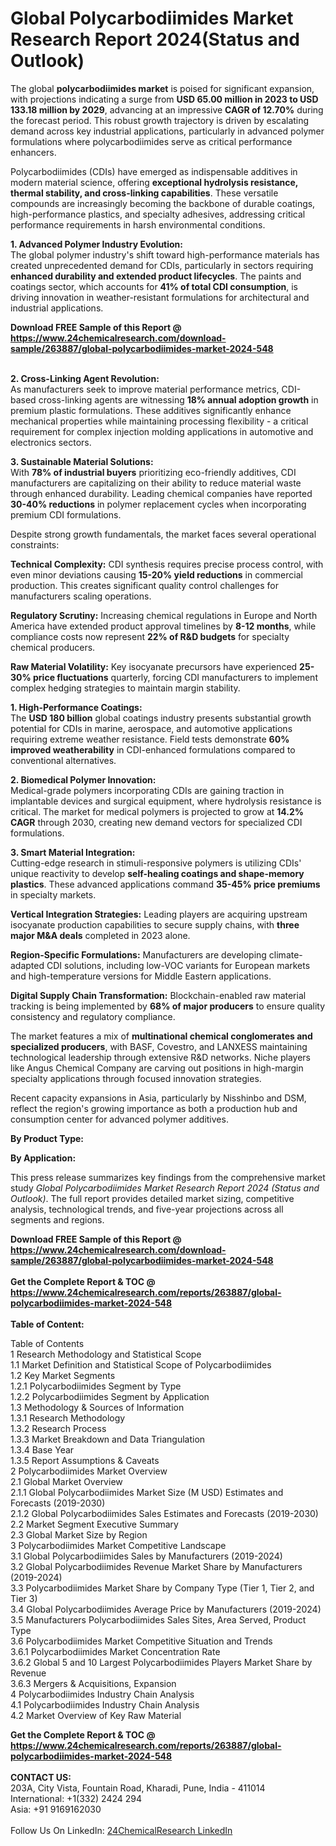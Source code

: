 <h1>Global Polycarbodiimides Market Research Report 2024(Status and Outlook)</h1><p>The global <strong>polycarbodiimides market</strong> is poised for significant expansion, with projections indicating a surge from <strong>USD 65.00 million in 2023 to USD 133.18 million by 2029</strong>, advancing at an impressive <strong>CAGR of 12.70%</strong> during the forecast period. This robust growth trajectory is driven by escalating demand across key industrial applications, particularly in advanced polymer formulations where polycarbodiimides serve as critical performance enhancers.</p><p>Polycarbodiimides (CDIs) have emerged as indispensable additives in modern material science, offering <strong>exceptional hydrolysis resistance, thermal stability, and cross-linking capabilities</strong>. These versatile compounds are increasingly becoming the backbone of durable coatings, high-performance plastics, and specialty adhesives, addressing critical performance requirements in harsh environmental conditions.</p><p><strong>1. Advanced Polymer Industry Evolution:</strong><br>
The global polymer industry's shift toward high-performance materials has created unprecedented demand for CDIs, particularly in sectors requiring <strong>enhanced durability and extended product lifecycles</strong>. The paints and coatings sector, which accounts for <strong>41% of total CDI consumption</strong>, is driving innovation in weather-resistant formulations for architectural and industrial applications.</p><div><b>Download FREE Sample of this Report @ 
            <a href="https://www.24chemicalresearch.com/download-sample/263887/global-polycarbodiimides-market-2024-548">
            https://www.24chemicalresearch.com/download-sample/263887/global-polycarbodiimides-market-2024-548</a></b></div><br><p><strong>2. Cross-Linking Agent Revolution:</strong><br>
As manufacturers seek to improve material performance metrics, CDI-based cross-linking agents are witnessing <strong>18% annual adoption growth</strong> in premium plastic formulations. These additives significantly enhance mechanical properties while maintaining processing flexibility - a critical requirement for complex injection molding applications in automotive and electronics sectors.</p><p><strong>3. Sustainable Material Solutions:</strong><br>
With <strong>78% of industrial buyers</strong> prioritizing eco-friendly additives, CDI manufacturers are capitalizing on their ability to reduce material waste through enhanced durability. Leading chemical companies have reported <strong>30-40% reductions</strong> in polymer replacement cycles when incorporating premium CDI formulations.</p><p>Despite strong growth fundamentals, the market faces several operational constraints:</p><p><strong>Technical Complexity:</strong> CDI synthesis requires precise process control, with even minor deviations causing <strong>15-20% yield reductions</strong> in commercial production. This creates significant quality control challenges for manufacturers scaling operations.</p><p><strong>Regulatory Scrutiny:</strong> Increasing chemical regulations in Europe and North America have extended product approval timelines by <strong>8-12 months</strong>, while compliance costs now represent <strong>22% of R&amp;D budgets</strong> for specialty chemical producers.</p><p><strong>Raw Material Volatility:</strong> Key isocyanate precursors have experienced <strong>25-30% price fluctuations</strong> quarterly, forcing CDI manufacturers to implement complex hedging strategies to maintain margin stability.</p><p><strong>1. High-Performance Coatings:</strong><br>
The <strong>USD 180 billion</strong> global coatings industry presents substantial growth potential for CDIs in marine, aerospace, and automotive applications requiring extreme weather resistance. Field tests demonstrate <strong>60% improved weatherability</strong> in CDI-enhanced formulations compared to conventional alternatives.</p><p><strong>2. Biomedical Polymer Innovation:</strong><br>
Medical-grade polymers incorporating CDIs are gaining traction in implantable devices and surgical equipment, where hydrolysis resistance is critical. The market for medical polymers is projected to grow at <strong>14.2% CAGR</strong> through 2030, creating new demand vectors for specialized CDI formulations.</p><p><strong>3. Smart Material Integration:</strong><br>
Cutting-edge research in stimuli-responsive polymers is utilizing CDIs' unique reactivity to develop <strong>self-healing coatings and shape-memory plastics</strong>. These advanced applications command <strong>35-45% price premiums</strong> in specialty markets.</p><p><strong>Vertical Integration Strategies:</strong> Leading players are acquiring upstream isocyanate production capabilities to secure supply chains, with <strong>three major M&amp;A deals</strong> completed in 2023 alone.</p><p><strong>Region-Specific Formulations:</strong> Manufacturers are developing climate-adapted CDI solutions, including low-VOC variants for European markets and high-temperature versions for Middle Eastern applications.</p><p><strong>Digital Supply Chain Transformation:</strong> Blockchain-enabled raw material tracking is being implemented by <strong>68% of major producers</strong> to ensure quality consistency and regulatory compliance.</p><p>The market features a mix of <strong>multinational chemical conglomerates and specialized producers</strong>, with BASF, Covestro, and LANXESS maintaining technological leadership through extensive R&amp;D networks. Niche players like Angus Chemical Company are carving out positions in high-margin specialty applications through focused innovation strategies.</p><p>Recent capacity expansions in Asia, particularly by Nisshinbo and DSM, reflect the region's growing importance as both a production hub and consumption center for advanced polymer additives.</p><p><strong>By Product Type:</strong></p><p><strong>By Application:</strong></p><p>This press release summarizes key findings from the comprehensive market study <em>Global Polycarbodiimides Market Research Report 2024 (Status and Outlook)</em>. The full report provides detailed market sizing, competitive analysis, technological trends, and five-year projections across all segments and regions.</p><div><b>Download FREE Sample of this Report @ 
            <a href="https://www.24chemicalresearch.com/download-sample/263887/global-polycarbodiimides-market-2024-548">
            https://www.24chemicalresearch.com/download-sample/263887/global-polycarbodiimides-market-2024-548</a></b></div><br><div><b>Get the Complete Report & TOC @ 
            <a href="https://www.24chemicalresearch.com/reports/263887/global-polycarbodiimides-market-2024-548">
            https://www.24chemicalresearch.com/reports/263887/global-polycarbodiimides-market-2024-548</a></b></div><br>
            <b>Table of Content:</b><p>Table of Contents<br />
1 Research Methodology and Statistical Scope<br />
1.1 Market Definition and Statistical Scope of Polycarbodiimides<br />
1.2 Key Market Segments<br />
1.2.1 Polycarbodiimides Segment by Type<br />
1.2.2 Polycarbodiimides Segment by Application<br />
1.3 Methodology & Sources of Information<br />
1.3.1 Research Methodology<br />
1.3.2 Research Process<br />
1.3.3 Market Breakdown and Data Triangulation<br />
1.3.4 Base Year<br />
1.3.5 Report Assumptions & Caveats<br />
2 Polycarbodiimides Market Overview<br />
2.1 Global Market Overview<br />
2.1.1 Global Polycarbodiimides Market Size (M USD) Estimates and Forecasts (2019-2030)<br />
2.1.2 Global Polycarbodiimides Sales Estimates and Forecasts (2019-2030)<br />
2.2 Market Segment Executive Summary<br />
2.3 Global Market Size by Region<br />
3 Polycarbodiimides Market Competitive Landscape<br />
3.1 Global Polycarbodiimides Sales by Manufacturers (2019-2024)<br />
3.2 Global Polycarbodiimides Revenue Market Share by Manufacturers (2019-2024)<br />
3.3 Polycarbodiimides Market Share by Company Type (Tier 1, Tier 2, and Tier 3)<br />
3.4 Global Polycarbodiimides Average Price by Manufacturers (2019-2024)<br />
3.5 Manufacturers Polycarbodiimides Sales Sites, Area Served, Product Type<br />
3.6 Polycarbodiimides Market Competitive Situation and Trends<br />
3.6.1 Polycarbodiimides Market Concentration Rate<br />
3.6.2 Global 5 and 10 Largest Polycarbodiimides Players Market Share by Revenue<br />
3.6.3 Mergers & Acquisitions, Expansion<br />
4 Polycarbodiimides Industry Chain Analysis<br />
4.1 Polycarbodiimides Industry Chain Analysis<br />
4.2 Market Overview of Key Raw Material</p><div><b>Get the Complete Report & TOC @ 
            <a href="https://www.24chemicalresearch.com/reports/263887/global-polycarbodiimides-market-2024-548">
            https://www.24chemicalresearch.com/reports/263887/global-polycarbodiimides-market-2024-548</a></b></div><br><b>CONTACT US:</b><br>
            203A, City Vista, Fountain Road, Kharadi, Pune, India - 411014<br>
            International: +1(332) 2424 294<br>
            Asia: +91 9169162030 <br><br>
            Follow Us On LinkedIn: <a href="https://www.linkedin.com/company/24chemicalresearch/">24ChemicalResearch LinkedIn</a>
